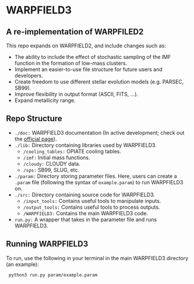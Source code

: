 # WARPFIELD3

<p><h2>A re-implementation of WARPFILED2</h2></p>

<p>This repo expands on WARPFIELD2, and include changes such as:</p>
<ul>
    <li>The ability to include the effect of stochastic sampling of the IMF function in the formation of low-mass clusters.</li>
    <li>Implement an easier-to-use file structure for future users and developers.</li>
	<li>Create freedom to use different stellar evolution models (e.g. PARSEC, SB99).</li>
	<li>Improve flexibility in output format (ASCII, FITS, ...).</li>
	<li>Expand metallicity range.</li>
</ul>
    
<p><h2>Repo Structure</h2></p>
<ul>
    <li><code>./doc:</code> WARPFIELD3 documentation (In active development; check out the <a href="https://WARPFIELD3.readthedocs.io/en/latest/" target="_blank" rel="noopener noreferrer">official page</a>).
    <li><code>./lib:</code> Directory containing libraries used by WARPFIELD3.
    <ul class="square">
          <li><code>/cooling_tables:</code> OPIATE cooling tables. </li>
          <li><code>/imf:</code> Initial mass functions. </li>
          <li><code>/cloudy:</code> CLOUDY data. </li>
          <li><code>/sps:</code> SB99, SLUG, etc. </li>
        </ul></li>
    <li><code>./param:</code> Directory storing parameter files. Here, users can create a 
        <code>.param</code> file (following the syntax of <code>example.param</code>) to
        run WARPFIELD3 on.</li>
    <li><code>./src:</code> Directory containing source code for WARPFIELD3.
        <ul class="square">
          <li><code>/input_tools:</code> Contains useful tools to manipulate inputs.</li>
          <li><code>/output_tools:</code> Contains useful tools to process outputs.</li>
          <li><code>/WARPFIELD3:</code> Contains the main WARPFIELD3 code.</li>
        </ul></li>
    <li><code>run.py:</code> A wrapper that takes in the parameter file and runs WARPFIELD3.</li>
</ul> 
<p><h2>Running WARPFIELD3</h2></p>
<p>To run, use the following in your terminal in the main WARPFIELD3 directory (an example):</p>
<code> python3 run.py param/example.param </code>